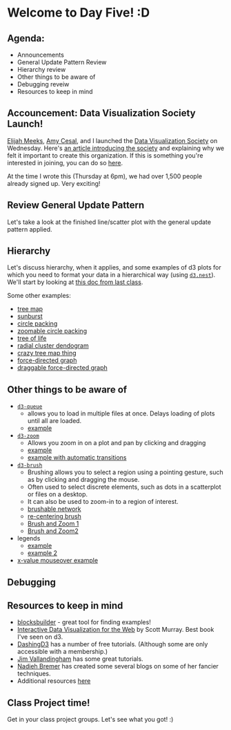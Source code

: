 # Welcome to Day Five! :D

## Agenda:

- Announcements
- General Update Pattern Review
- Hierarchy review
- Other things to be aware of
- Debugging reveiw
- Resources to keep in mind


## Accouncement: Data Visualization Society Launch!

[Elijah Meeks](https://twitter.com/Elijah_Meeks), [Amy Cesal](https://twitter.com/AmyCesal), and I launched the [Data Visualization Society](https://www.datavisualizationsociety.com/) on Wednesday. Here's [an article introducing the society](https://medium.com/data-visualization-society/introducing-the-data-visualization-society-d13d42ab0bec) and explaining why we felt it important to create this organization. If this is something you're interested in joining, you can do so [here](https://www.datavisualizationsociety.com/join).

At the time I wrote this (Thursday at 6pm), we had over 1,500 people already signed up. Very exciting!

## Review General Update Pattern

Let's take a look at the finished line/scatter plot with the general update pattern applied. 

## Hierarchy

Let's discuss hierarchy, when it applies, and some examples of d3 plots for which you need to format your data in a hierarchical way (using [`d3.nest`](https://github.com/d3/d3-collection#nests)). We'll start by looking at [this doc from last class](/Projects&Exercises/TreeMap/).

Some other examples:

- [tree map](https://blockbuilder.org/mbostock/8fe6fa6ed1fa976e5dd76cfa4d816fec)
- [sunburst](https://blockbuilder.org/EE2dev/4153ee8eafb5a27d32588b12877a0ea7)
- [circle packing](https://blockbuilder.org/mbostock/4063530)
- [zoomable circle packing](https://blockbuilder.org/mbostock/7607535)
- [tree of life](https://blockbuilder.org/mbostock/c034d66572fd6bd6815a)
- [radial cluster dendogram](https://blockbuilder.org/mbostock/4339607)
- [crazy tree map thing](https://blockbuilder.org/mbostock/4341134)
- [force-directed graph](https://blockbuilder.org/mbostock/4062045)
- [draggable force-directed graph](https://blockbuilder.org/mbostock/4557698)

## Other things to be aware of
- [`d3-queue`](https://github.com/d3/d3-queue)
  - allows you to load in multiple files at once. Delays loading of plots until all are loaded.
  - [example](https://blockbuilder.org/mbostock/1696080)
- [`d3-zoom`](https://github.com/d3/d3-zoom)
  - Allows you zoom in on a plot and pan by clicking and dragging
  - [example](https://blockbuilder.org/mbostock/d1f7b58631e71fbf9c568345ee04a60e)
  - [example with automatic transitions](https://blockbuilder.org/mbostock/b783fbb2e673561d214e09c7fb5cedee)
- [`d3-brush`](https://github.com/d3/d3-brush)
  - Brushing allows you to select a region using a pointing gesture, such as by clicking and dragging the mouse. 
  - Often used to select discrete elements, such as dots in a scatterplot or files on a desktop. 
  - It can also be used to zoom-in to a region of interest.
  - [brushable network](https://blockbuilder.org/mbostock/4560481)
  - [re-centering brush](https://blockbuilder.org/mbostock/6498000)
  - [Brush and Zoom 1](https://blockbuilder.org/mbostock/34f08d5e11952a80609169b7917d4172)
  - [Brush and Zoom2](https://blockbuilder.org/mbostock/f48fcdb929a620ed97877e4678ab15e6)
- legends
  - [example](https://blockbuilder.org/mbostock/3887051)
  - [example 2](https://blockbuilder.org/mbostock/1341679)
- [x-value mouseover example](https://bl.ocks.org/mbostock/3902569)

## Debugging

## Resources to keep in mind

- [blocksbuilder](https://blockbuilder.org/search) - great tool for finding examples!
- [Interactive Data Visualization for the Web](https://www.amazon.com/Interactive-Data-Visualization-Web-Introduction/dp/1491921285/ref=pd_lpo_sbs_14_t_0?_encoding=UTF8&psc=1&refRID=E4SJ53PCAA5KA87ARSH5) by Scott Murray. Best book I've seen on d3.
- [DashingD3](https://www.dashingd3js.com/) has a number of free tutorials. (Although some are only accessible with a membership.)
- [Jim Vallandingham](https://vallandingham.me/) has some great tutorials.
- [Nadieh Bremer](https://www.visualcinnamon.com/blog/) has created some several blogs on some of her fancier techniques. 
- Additional resources [here](resources.md)

## Class Project time!

Get in your class project groups. Let's see what you got! :)



